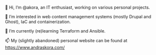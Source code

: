👋 Hi, I’m @akora, an IT enthusiast, working on various personal projects.

👀 I’m interested in web content management systems (mostly Drupal and Ghost), IaC and containerization.

🌱 I’m currently (re)learning Terraform and Ansible.

📫 My (slightly abandoned) personal website can be found at https://www.andraskora.com/
